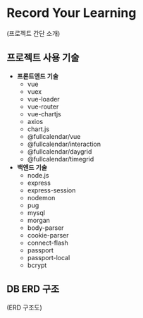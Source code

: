 # Record Your Learning

(프로젝트 간단 소개)


## 프로젝트 사용 기술

- **프론트엔드 기술**
    - vue
    - vuex
    - vue-loader
    - vue-router
    - vue-chartjs
    - axios
    - chart.js
    - @fullcalendar/vue
    - @fullcalendar/interaction
    - @fullcalendar/daygrid
    - @fullcalendar/timegrid
- **백엔드 기술**
    - node.js
    - express
    - express-session
    - nodemon
    - pug
    - mysql
    - morgan
    - body-parser
    - cookie-parser
    - connect-flash
    - passport
    - passport-local
    - bcrypt


## DB ERD 구조

(ERD 구조도)
